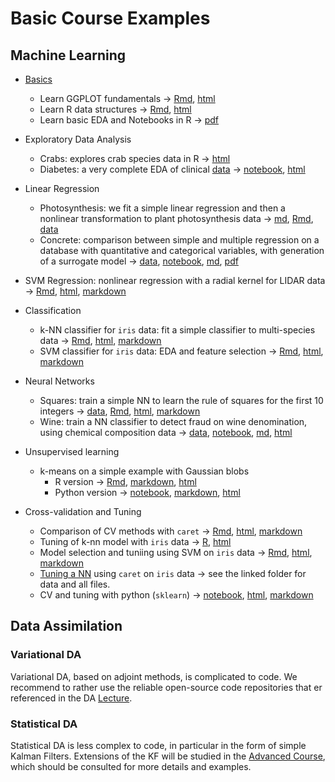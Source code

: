 # Basic Course Examples

## Machine Learning

- [Basics](02Examples/learn)
   - Learn GGPLOT fundamentals $\rightarrow$ [Rmd](02Examples/learn/learn_GGPLOT.Rmd), [html](02Examples/learn/learn_GGPLOT.html)
   - Learn R data structures $\rightarrow$ [Rmd](02Examples/learn/R-data-struct.Rmd), [html](02Examples/learn/R-data-struct.html)
   - Learn basic EDA and Notebooks in R $\rightarrow$ [pdf](02Examples/learn/learn_NB_EDA.pdf)
- Exploratory Data Analysis
   - Crabs: explores crab species data in R $\rightarrow$ [html](02Examples/EDA_crabs/EDA_crabs.html)
   - Diabetes: a very complete EDA of clinical [data](02Examples/EDA_diabetes/pima-indians-diabetes.csv) $\rightarrow$  [notebook](02Examples/EDA_diabetes/pima-indians-diabetes-EDA.ipynb), [html](02Examples/EDA_diabetes/pima-indians-diabetes-EDA.html)
 - Linear Regression
   - Photosynthesis: we fit a simple linear regression and then a nonlinear transformation to plant photosynthesis data $\rightarrow$ [md](l02Examples/in_reg_photo/lin_reg_photo.md), [Rmd](02Examples/lin_reg_photo/lin_reg_photo.Rmd), [data](02Examples/lin_reg_photo/photo.csv)
   - Concrete: comparison between simple and multiple regression on a database with quantitative and categorical variables, with generation of a surrogate model $\rightarrow$  [data](02Examples/mlreg_concrete/ConcreteStrenght.csv), [notebook](02Examples/mlreg_concrete/mlreg_concrete.ipynb), [md](02Examples/mlreg_concrete/mlreg_concrete.md), [pdf](02Examples/mlreg_concrete/mlreg_concrete.pdf)
 - SVM Regression: nonlinear regression with a radial kernel for LIDAR data $\rightarrow$  [Rmd](02Examples/svm_reg/svm_reg.Rmd), [html](02Examples/svm_regsvm_reg.html), [markdown](02Examples/svm_regsvm_reg.md)
 - Classification
    - k-NN classifier for `iris` data: fit a simple classifier to multi-species data  $\rightarrow$  [Rmd](02Examples/k_nn_iris/k_nn_iris_md.Rmd), [html](02Examples/k_nn_iris/k_nn_iris.html), [markdown](02Examples/k_nn_iris/k_nn_iris_md.md)
	- SVM classifier for  `iris` data: EDA and feature selection $\rightarrow$ [Rmd](02Examples/svm_iris/svm_iris.Rmd), [html](02Examples/svm_iris/svm_iris.html), [markdown](02Examples/svm_iris/svm_iris.md)
- Neural Networks
   - Squares: train a simple NN to learn the rule of squares for the first 10 integers $\rightarrow$ [data](02Examples/nnet_squares/squares.csv), [Rmd](02Examples/nnet_squares/nnet_squares.Rmd), [html](02Examples/nnet_squares/nnet_squares.html), [markdown](02Examples/nnet_squares/nnet_squares.md)
   - Wine: train a NN classifier to detect fraud on wine denomination, using chemical composition data $\rightarrow$  [data](02Examples/nnet_MLP_wine/wine_data.csv), [notebook](02Examples/nnet_MLP_wine/nnet_MLP_wine.ipynb), [md](02Examples/nnet_MLP_wine/nnet_MLP_wine.md), [html](02Examples/nnet_MLP_wine/nnet_MLP_wine.html)
- Unsupervised learning
   - k-means on a simple example with Gaussian blobs  
        - R version $\rightarrow$ [Rmd](02Examples/k_means/k_means_simple.Rmd), [markdown](02Examples/k_means/k_means_simple.md), [html](02Examples/k_means/k_means_simple.html)
		- Python version $\rightarrow$ [notebook](02Examples/k_means/k_means_skl.ipynb), [markdown](02Examples/k_means/k_means_skl/k_means_skl.md), [html](02Examples/k_means/k_means_skl.html)

- Cross-validation and Tuning
   - Comparison of CV methods with `caret` $\rightarrow$ [Rmd](02Examples/CV/CV_caret.Rmd), [html](02Examples/CV/CV_caret.html), [markdown](02Examples/CV/CV_caret.md)
   - Tuning of k-nn model with `iris` data $\rightarrow$ [R](02Examples/CV/CV_k_nn_iris.R), [html](02Examples/CV/CV_k_nn_iris.html)
   - Model selection and tuniing using SVM on `iris` data $\rightarrow$ [Rmd](02Examples/CV/TUNE_svm_iris.Rmd), [html](02Examples/CV/TUNE_svm_iris.html), [markdown](02Examples/CV/TUNE_svm_iris.md)
   - [Tuning a NN](02Examples/CV/TUNE_nn_class_caret) using `caret` on `iris` data  $\rightarrow$ see the linked folder for data and all files.
   - CV and tuning with python (`sklearn`) $\rightarrow$ [notebook](02Examples/CV/CV_RF_sklearn.ipynb), [html](02Examples/CV/CV_RF_sklearn.html), [markdown](02Examples/CV/CV_RF_sklearn.md)



## Data Assimilation

### Variational DA

Variational DA, based on adjoint methods, is complicated to code. We recommend to rather use the reliable open-source code repositories that er referenced in the DA [Lecture](https://github.com/markasch/CSU-IMU-2023/blob/main/01basic-course/01Lectures/12_DA_var.pdf).


### Statistical DA

Statistical DA is less complex to code, in particular in the form of simple Kalman Filters. Extensions of the KF will be studied in the [Advanced Course](https://sites.google.com/view/csu2023/advanced-course), which should be consulted for more details and examples.